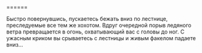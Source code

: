 ======

Быстро повернувшись, пускаетесь бежать вниз по лестнице, преследуемые все тем же хохотом. Вдруг очередной порыв ледяного ветра превращается в огонь, охватывающий вас с головы до ног. С ужасным криком вы срываетесь с лестницы и живым факелом падаете вниз...

